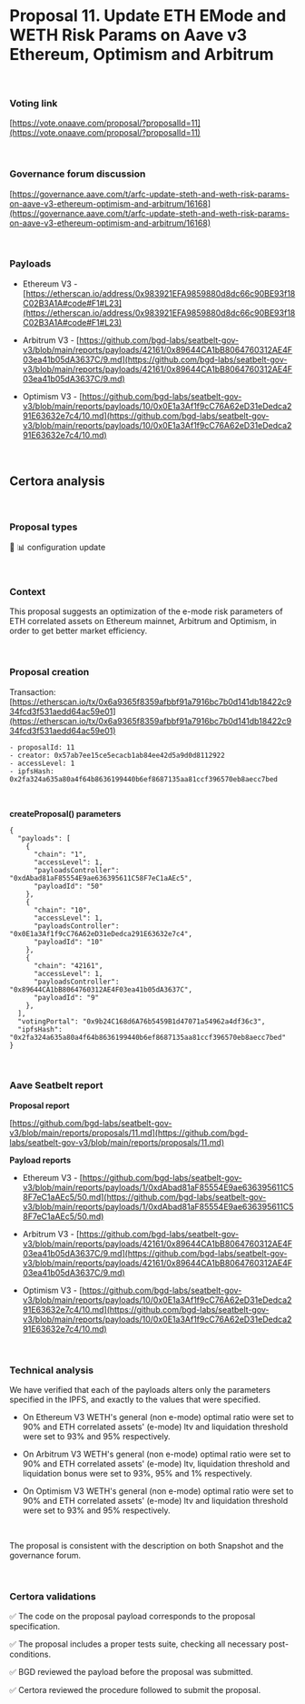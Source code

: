 # Proposal 11. Update ETH EMode and WETH Risk Params on Aave v3 Ethereum, Optimism and Arbitrum

<br>

### Voting link

[https://vote.onaave.com/proposal/?proposalId=11](https://vote.onaave.com/proposal/?proposalId=11)

<br>

### Governance forum discussion

[https://governance.aave.com/t/arfc-update-steth-and-weth-risk-params-on-aave-v3-ethereum-optimism-and-arbitrum/16168](https://governance.aave.com/t/arfc-update-steth-and-weth-risk-params-on-aave-v3-ethereum-optimism-and-arbitrum/16168)

<br>

### Payloads

* Ethereum V3 - [https://etherscan.io/address/0x983921EFA9859880d8dc66c90BE93f18C02B3A1A#code#F1#L23](https://etherscan.io/address/0x983921EFA9859880d8dc66c90BE93f18C02B3A1A#code#F1#L23)

* Arbitrum V3 - [https://github.com/bgd-labs/seatbelt-gov-v3/blob/main/reports/payloads/42161/0x89644CA1bB8064760312AE4F03ea41b05dA3637C/9.md](https://github.com/bgd-labs/seatbelt-gov-v3/blob/main/reports/payloads/42161/0x89644CA1bB8064760312AE4F03ea41b05dA3637C/9.md)

* Optimism V3 - [https://github.com/bgd-labs/seatbelt-gov-v3/blob/main/reports/payloads/10/0x0E1a3Af1f9cC76A62eD31eDedca291E63632e7c4/10.md](https://github.com/bgd-labs/seatbelt-gov-v3/blob/main/reports/payloads/10/0x0E1a3Af1f9cC76A62eD31eDedca291E63632e7c4/10.md)
<br>

## Certora analysis

<br>

### Proposal types

:wrench: :bar_chart: configuration update

<br>

### Context

This proposal suggests an optimization of the e-mode risk parameters of ETH correlated assets on Ethereum mainnet, Arbitrum and Optimism, in order to get better market efficiency.

<br>

### Proposal creation

Transaction: [https://etherscan.io/tx/0x6a9365f8359afbbf91a7916bc7b0d141db18422c934fcd3f531aedd64ac59e01](https://etherscan.io/tx/0x6a9365f8359afbbf91a7916bc7b0d141db18422c934fcd3f531aedd64ac59e01)

```
- proposalId: 11
- creator: 0x57ab7ee15ce5ecacb1ab84ee42d5a9d0d8112922
- accessLevel: 1
- ipfsHash: 0x2fa324a635a80a4f64b8636199440b6ef8687135aa81ccf396570eb8aecc7bed
```

<br>

**createProposal() parameters**
```
{
  "payloads": [
    {
      "chain": "1",
      "accessLevel": 1,
      "payloadsController": "0xdAbad81aF85554E9ae636395611C58F7eC1aAEc5",
      "payloadId": "50"
    },
    {
      "chain": "10",
      "accessLevel": 1,
      "payloadsController": "0x0E1a3Af1f9cC76A62eD31eDedca291E63632e7c4",
      "payloadId": "10"
    },
    {
      "chain": "42161",
      "accessLevel": 1,
      "payloadsController": "0x89644CA1bB8064760312AE4F03ea41b05dA3637C",
      "payloadId": "9"
    },
  ],
  "votingPortal": "0x9b24C168d6A76b5459B1d47071a54962a4df36c3",
  "ipfsHash": "0x2fa324a635a80a4f64b8636199440b6ef8687135aa81ccf396570eb8aecc7bed"
}
```

<br>

### Aave Seatbelt report

**Proposal report**

[https://github.com/bgd-labs/seatbelt-gov-v3/blob/main/reports/proposals/11.md](https://github.com/bgd-labs/seatbelt-gov-v3/blob/main/reports/proposals/11.md)

**Payload reports**

* Ethereum V3 - [https://github.com/bgd-labs/seatbelt-gov-v3/blob/main/reports/payloads/1/0xdAbad81aF85554E9ae636395611C58F7eC1aAEc5/50.md](https://github.com/bgd-labs/seatbelt-gov-v3/blob/main/reports/payloads/1/0xdAbad81aF85554E9ae636395611C58F7eC1aAEc5/50.md)

* Arbitrum V3 - [https://github.com/bgd-labs/seatbelt-gov-v3/blob/main/reports/payloads/42161/0x89644CA1bB8064760312AE4F03ea41b05dA3637C/9.md](https://github.com/bgd-labs/seatbelt-gov-v3/blob/main/reports/payloads/42161/0x89644CA1bB8064760312AE4F03ea41b05dA3637C/9.md)

* Optimism V3 - [https://github.com/bgd-labs/seatbelt-gov-v3/blob/main/reports/payloads/10/0x0E1a3Af1f9cC76A62eD31eDedca291E63632e7c4/10.md](https://github.com/bgd-labs/seatbelt-gov-v3/blob/main/reports/payloads/10/0x0E1a3Af1f9cC76A62eD31eDedca291E63632e7c4/10.md)

<br>

### Technical analysis

We have verified that each of the payloads alters only the parameters specified in the IPFS, and exactly to the values that were specified.

* On Ethereum V3 WETH's general (non e-mode) optimal ratio were set to 90% and ETH correlated assets' (e-mode) ltv and liquidation threshold were set to 93% and 95% respectively.

* On Arbitrum V3 WETH's general (non e-mode) optimal ratio were set to 90% and ETH correlated assets' (e-mode) ltv, liquidation threshold and liquidation bonus were set to 93%, 95% and 1% respectively.

* On Optimism V3 WETH's general (non e-mode) optimal ratio were set to 90% and ETH correlated assets' (e-mode) ltv and liquidation threshold were set to 93% and 95% respectively.

<br>

The proposal is consistent with the description on both Snapshot and the governance forum.

<br>

### Certora validations

:white_check_mark: The code on the proposal payload corresponds to the proposal specification.

:white_check_mark: The proposal includes a proper tests suite, checking all necessary post-conditions. 

:white_check_mark: BGD reviewed the payload before the proposal was submitted.

:white_check_mark: Certora reviewed the procedure followed to submit the proposal.
